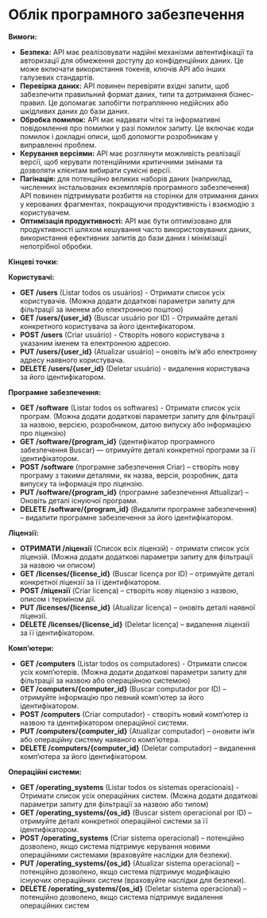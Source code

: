 # Облік програмного забезпечення 

 

**Вимоги:**

* **Безпека:** API має реалізовувати надійні механізми автентифікації та авторизації для обмеження доступу до конфіденційних даних. Це може включати використання токенів, ключів API або інших галузевих стандартів.
* **Перевірка даних:** API повинен перевіряти вхідні запити, щоб забезпечити правильний формат даних, типи та дотримання бізнес-правил. Це допомагає запобігти потраплянню недійсних або шкідливих даних до бази даних.
* **Обробка помилок:** API має надавати чіткі та інформативні повідомлення про помилки у разі помилок запиту. Це включає коди помилок і докладні описи, щоб допомогти розробникам у виправленні проблем.
* **Керування версіями:** API має розглянути можливість реалізації версії, щоб керувати потенційними критичними змінами та дозволяти клієнтам вибирати сумісні версії.
* **Пагінація:** для потенційно великих наборів даних (наприклад, численних інстальованих екземплярів програмного забезпечення) API повинен підтримувати розбиття на сторінки для отримання даних у керованих фрагментах, покращуючи продуктивність і взаємодію з користувачем.
* **Оптимізація продуктивності:** API має бути оптимізовано для продуктивності шляхом кешування часто використовуваних даних, використання ефективних запитів до бази даних і мінімізації непотрібної обробки.

**Кінцеві точки:**

**Користувачі:**

* **GET /users** (Listar todos os usuários) - Отримати список усіх користувачів. (Можна додати додаткові параметри запиту для фільтрації за іменем або електронною поштою)
* **GET /users/{user_id}** (Buscar usuário por ID) - Отримайте деталі конкретного користувача за його ідентифікатором.
* **POST /users** (Criar usuário) - Створіть нового користувача з указаним іменем та електронною адресою.
* **PUT /users/{user_id}** (Atualizar usuário) – оновіть ім’я або електронну адресу наявного користувача.
* **DELETE /users/{user_id}** (Deletar usuário) - видалення користувача за його ідентифікатором.

**Програмне забезпечення:**

* **GET /software** (Listar todos os softwares) - Отримати список усіх програм. (Можна додати додаткові параметри запиту для фільтрації за назвою, версією, розробником, датою випуску або інформацією про ліцензію)
* **GET /software/{program_id}** (ідентифікатор програмного забезпечення Buscar) — отримуйте деталі конкретної програми за її ідентифікатором.
* **POST /software** (програмне забезпечення Criar) – створіть нову програму з такими деталями, як назва, версія, розробник, дата випуску та інформація про ліцензію.
* **PUT /software/{program_id}** (програмне забезпечення Attualizar) – Оновіть деталі існуючої програми.
* **DELETE /software/{program_id}** (Видалити програмне забезпечення) – видалити програмне забезпечення за його ідентифікатором.

**Ліцензії:**

* **ОТРИМАТИ /ліцензії** (Список всіх ліцензій) - отримати список усіх ліцензій. (Можна додати додаткові параметри запиту для фільтрації за назвою чи описом)
* **GET /licenses/{license_id}** (Buscar licença por ID) – отримуйте деталі конкретної ліцензії за її ідентифікатором.
* **POST /ліцензії** (Criar licença) – створіть нову ліцензію з назвою, описом і терміном дії.
* **PUT /licenses/{license_id}** (Atualizar licença) – оновіть деталі наявної ліцензії.
* **DELETE /licenses/{license_id}** (Deletar licença) – видалення ліцензії за її ідентифікатором.

**Комп’ютери:**

* **GET /computers** (Listar todos os computadores) - Отримати список усіх комп’ютерів. (Можна додати додаткові параметри запиту для фільтрації за назвою або операційною системою)
* **GET /computers/{computer_id}** (Buscar computador por ID) – отримуйте інформацію про певний комп’ютер за його ідентифікатором.
* **POST /computers** (Criar computador) - створіть новий комп’ютер із назвою та ідентифікатором операційної системи.
* **PUT /computers/{computer_id}** (Atualizar computador) – оновити ім’я або операційну систему наявного комп’ютера.
* **DELETE /computers/{computer_id}** (Deletar computador) – видалення комп’ютера за його ідентифікатором.

**Операційні системи:**

* **GET /operating_systems** (Listar todos os sistemas operacionais) - Отримати список усіх операційних систем. (Можна додати додаткові параметри запиту для фільтрації за назвою або типом)
* **GET /operating_systems/{os_id}** (Buscar sistem operacional por ID) – отримуйте деталі конкретної операційної системи за її ідентифікатором.
* **POST /operating_systems** (Criar sistema operacional) – потенційно дозволено, якщо система підтримує керування новими операційними системами (враховуйте наслідки для безпеки).
* **PUT /operating_systems/{os_id}** (Atualizar sistema operacional) – потенційно дозволено, якщо система підтримує модифікацію існуючих операційних систем (враховуйте наслідки для безпеки).
* **DELETE /operating_systems/{os_id}** (Deletar sistema operacional) – потенційно дозволено, якщо система підтримує видалення операційних систем

